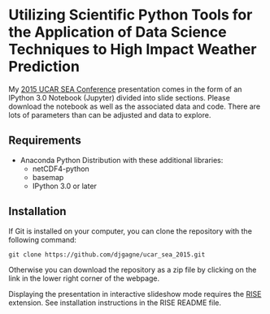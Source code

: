 # Utilizing Scientific Python Tools for the Application of Data Science Techniques to High Impact Weather Prediction
My [2015 UCAR SEA Conference](https://sea.ucar.edu/conference/2015/program) presentation comes in the form of an IPython 3.0 Notebook (Jupyter) divided into slide sections.
Please download the notebook as well as the associated data and code. There are lots of parameters than can be
adjusted and data to explore.

## Requirements
* Anaconda Python Distribution with these additional libraries:
    * netCDF4-python
    * basemap
    * IPython 3.0 or later

## Installation
If Git is installed on your computer, you can clone the repository with the following command:
    
`git clone https://github.com/djgagne/ucar_sea_2015.git`

Otherwise you can download the repository as a zip file by clicking on the link in the lower
right corner of the webpage.

Displaying the presentation in interactive slideshow mode requires the [RISE](https://github.com/damianavila/RISE) extension. See installation instructions in the RISE README file.
